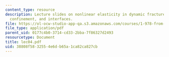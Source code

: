 ```yaml
---
content_type: resource
description: Lecture slides on nonlinear elasticity in dynamic fracture, geometric
  confinement, and interfaces.
file: https://ol-ocw-studio-app-qa.s3.amazonaws.com/courses/1-978-from-nano-to-macro-introduction-to-atomistic-modeling-techniques-january-iap-2007/38808f5832554e6db65a1ca82ca827cb_lec04.pdf
file_type: application/pdf
parent_uid: 0177c4b0-3714-cd33-2bba-7f86327d2493
resourcetype: Document
title: lec04.pdf
uid: 38808f58-3255-4e6d-b65a-1ca82ca827cb
---
```

